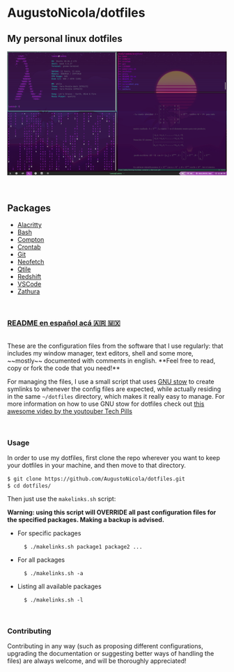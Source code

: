 # AugustoNicola/dotfiles
## My personal linux dotfiles

![Screenshot](screenshot.png)

<br />

## Packages
* [Alacritty](alacritty/alacritty)
* [Bash](bash)
* [Compton](compton/compton)
* [Crontab](crontab)
* [Git](git)
* [Neofetch](neofetch/neofetch)
* [Qtile](qtile/qtile)
* [Redshift](redshift)
* [VSCode](vscode)
* [Zathura](zathura)

<br />

### [README en español acá :argentina: :mexico:](README.md)

<br />
These are the configuration files from the software that I use regularly: that includes my window manager, text editors, shell and some more, ~~mostly~~ documented with comments in english. **Feel free to read, copy or fork the code that you need!**

For managing the files, I use a small script that uses [GNU stow](https://www.gnu.org/software/stow/) to create symlinks to whenever the config files are expected, while actually residing in the same `~/dotfiles` directory, which makes it really easy to manage. For more information on how to use GNU stow for dotfiles check out [this awesome video by the youtouber Tech Pills](https://www.youtube.com/watch?v=GqL6W-ua7uQ)

<br />

### Usage
In order to use my dotfiles, first clone the repo wherever you want to keep your dotfiles in your machine, and then move to that directory.

	$ git clone https://github.com/AugustoNicola/dotfiles.git
	$ cd dotfiles/

Then just use the `makelinks.sh` script:

**Warning: using this script will OVERRIDE all past configuration files for the specified packages. Making a backup is advised.**

* For specific packages
		
		$ ./makelinks.sh package1 package2 ...

* For all packages

		$ ./makelinks.sh -a
		
		
* Listing all available packages

		$ ./makelinks.sh -l
		
<br />

###  Contributing
Contributing in any way (such as proposing different configurations, upgrading the documentation or suggesting better ways of handling the files) are always welcome, and will be thoroughly appreciated!
